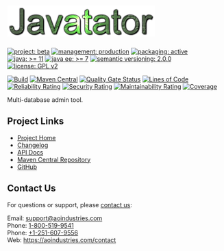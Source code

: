 # [<img src="javatator-logo.gif" alt="Javatator Logo" width="345" height="72">](https://github.com/ao-apps/javatator)

[![project: beta](https://aoindustries.com/ao-badges/project-beta.svg)](https://aoindustries.com/life-cycle#project-beta)
[![management: production](https://aoindustries.com/ao-badges/management-production.svg)](https://aoindustries.com/life-cycle#management-production)
[![packaging: active](https://aoindustries.com/ao-badges/packaging-active.svg)](https://aoindustries.com/life-cycle#packaging-active)  
[![java: &gt;= 11](https://aoindustries.com/ao-badges/java-11.svg)](https://docs.oracle.com/en/java/javase/11/)
[![java ee: &gt;= 7](https://aoindustries.com/ao-badges/javaee-7.svg)](https://docs.oracle.com/javaee/7/)
[![semantic versioning: 2.0.0](https://aoindustries.com/ao-badges/semver-2.0.0.svg)](http://semver.org/spec/v2.0.0.html)
[![license: GPL v2](https://aoindustries.com/ao-badges/license-gpl-2.0.svg)](https://www.gnu.org/licenses/gpl-2.0)

[![Build](https://github.com/ao-apps/javatator/workflows/Build/badge.svg?branch=master)](https://github.com/ao-apps/javatator/actions?query=workflow%3ABuild)
[![Maven Central](https://maven-badges.herokuapp.com/maven-central/com.aoindustries/javatator/badge.svg)](https://maven-badges.herokuapp.com/maven-central/com.aoindustries/javatator)
[![Quality Gate Status](https://sonarcloud.io/api/project_badges/measure?branch=master&project=com.aoindustries%3Ajavatator&metric=alert_status)](https://sonarcloud.io/dashboard?branch=master&id=com.aoindustries%3Ajavatator)
[![Lines of Code](https://sonarcloud.io/api/project_badges/measure?branch=master&project=com.aoindustries%3Ajavatator&metric=ncloc)](https://sonarcloud.io/component_measures?branch=master&id=com.aoindustries%3Ajavatator&metric=ncloc)  
[![Reliability Rating](https://sonarcloud.io/api/project_badges/measure?branch=master&project=com.aoindustries%3Ajavatator&metric=reliability_rating)](https://sonarcloud.io/component_measures?branch=master&id=com.aoindustries%3Ajavatator&metric=Reliability)
[![Security Rating](https://sonarcloud.io/api/project_badges/measure?branch=master&project=com.aoindustries%3Ajavatator&metric=security_rating)](https://sonarcloud.io/component_measures?branch=master&id=com.aoindustries%3Ajavatator&metric=Security)
[![Maintainability Rating](https://sonarcloud.io/api/project_badges/measure?branch=master&project=com.aoindustries%3Ajavatator&metric=sqale_rating)](https://sonarcloud.io/component_measures?branch=master&id=com.aoindustries%3Ajavatator&metric=Maintainability)
[![Coverage](https://sonarcloud.io/api/project_badges/measure?branch=master&project=com.aoindustries%3Ajavatator&metric=coverage)](https://sonarcloud.io/component_measures?branch=master&id=com.aoindustries%3Ajavatator&metric=Coverage)

Multi-database admin tool.

## Project Links
* [Project Home](https://aoindustries.com/javatator/)
* [Changelog](https://aoindustries.com/javatator/changelog)
* [API Docs](https://aoindustries.com/javatator/apidocs/)
* [Maven Central Repository](https://central.sonatype.com/artifact/com.aoindustries/javatator)
* [GitHub](https://github.com/ao-apps/javatator)

## Contact Us
For questions or support, please [contact us](https://aoindustries.com/contact):

Email: [support@aoindustries.com](mailto:support@aoindustries.com)  
Phone: [1-800-519-9541](tel:1-800-519-9541)  
Phone: [+1-251-607-9556](tel:+1-251-607-9556)  
Web: https://aoindustries.com/contact

